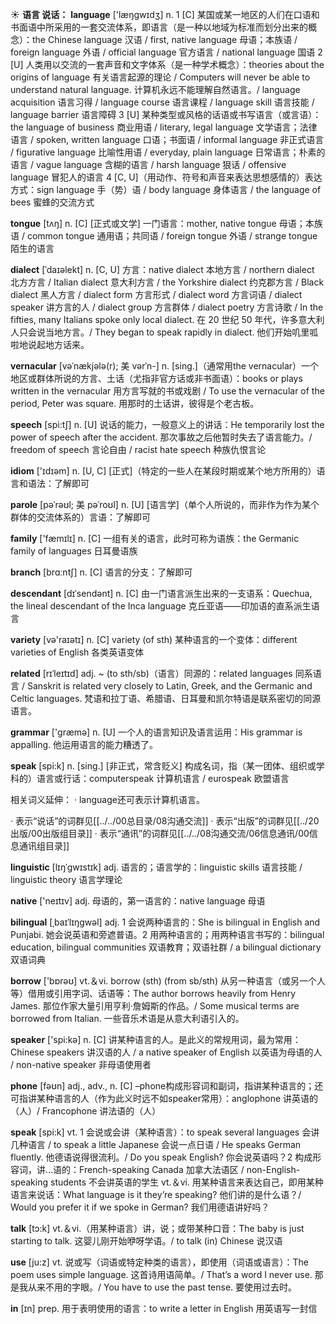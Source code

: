 ☀ <span class="category">**语言 说话：**</span>
<span class="vocabulary">**language**</span> ['læŋɡwɪdӡ] 
<span class="definition">n. 1 [C] 某国或某一地区的人们在口语和书面语中所采用的一套交流体系，即语言（是一种以地域为标准而划分出来的概念）：</span>the Chinese language 汉语 / first, native language 母语；本族语 / foreign language 外语 / official language 官方语言 / national language 国语 <span class="definition">2 [U] 人类用以交流的一套声音和文字体系（是一种学术概念）：</span>theories about the origins of language 有关语言起源的理论 / Computers will never be able to understand natural language. 计算机永远不能理解自然语言。/ language acquisition 语言习得 / language course 语言课程 / language skill 语言技能 / language barrier 语言障碍 <span class="definition">3 [U] 某种类型或风格的话语或书写语言（或言语）：</span>the language of business 商业用语 / literary, legal language 文学语言；法律语言 / spoken, written language 口语；书面语 / informal language 非正式语言 / figurative language 比喻性用语 / everyday, plain language 日常语言；朴素的语言 / vague language 含糊的语言 / harsh language 狠话 / offensive language 冒犯人的语言 <span class="definition">4 [C, U]（用动作、符号和声音来表达思想感情的）表达方式：</span>sign language 手（势）语 / body language 身体语言 / the language of bees 蜜蜂的交流方式

<span class="vocabulary">**tongue**</span> [tʌŋ] 
<span class="definition">n. [C] [正式或文学] 一门语言：</span>mother, native tongue 母语；本族语 / common tongue 通用语；共同语 / foreign tongue 外语 / strange tongue 陌生的语言
           
<span class="vocabulary">**dialect**</span> [ˈdaɪəlekt]
<span class="definition">n. [C, U] 方言：</span>native dialect 本地方言 / northern dialect 北方方言 / Italian dialect 意大利方言 / the Yorkshire dialect 约克郡方言 / Black dialect 黑人方言 / dialect form 方言形式 / dialect word 方言词语 / dialect speaker 讲方言的人 / dialect group 方言群体 / dialect poetry 方言诗歌 / In the fifties, many Italians spoke only local dialect. 在 20 世纪 50 年代，许多意大利人只会说当地方言。/ They began to speak rapidly in dialect. 他们开始叽里呱啦地说起地方话来。
           
<span class="vocabulary">**vernacular**</span> [vəˈnækjələ(r); 美 vərˈn-]
<span class="definition">n. [sing.]（通常用the vernacular）一个地区或群体所说的方言、土话（尤指非官方话或非书面语）：</span>books or plays written in the vernacular 用方言写就的书或戏剧 / To use the vernacular of the period, Peter was square. 用那时的土话讲，彼得是个老古板。

<span class="vocabulary">**speech**</span> [spi:tʃ] 
<span class="definition">n. [U] 说话的能力，一般意义上的讲话：</span>He temporarily lost the power of speech after the accident. 那次事故之后他暂时失去了语言能力。/ freedom of speech 言论自由 / racist hate speech 种族仇恨言论

<span class="vocabulary">**idiom**</span> ['ɪdɪəm] 
<span class="definition">n. [U, C] [正式]（特定的一些人在某段时期或某个地方所用的）语言和语法：</span>了解即可
           
<span class="vocabulary">**parole**</span> [pəˈrəʊl; 美 pəˈroʊl]
<span class="definition">n. [U] [语言学]（单个人所说的，而非作为作为某个群体的交流体系的）言语：</span>了解即可

<span class="vocabulary">**family**</span> ['fæmɪlɪ] 
<span class="definition">n. [C] 一组有关的语言，此时可称为语族：</span>the Germanic family of languages 日耳曼语族

<span class="vocabulary">**branch**</span> [brɑːntʃ] 
<span class="definition">n. [C] 语言的分支：</span>了解即可
           
<span class="vocabulary">**descendant**</span> [dɪˈsendənt]
<span class="definition">n. [C] 由一门语言派生出来的一支语系：</span>Quechua, the lineal descendant of the Inca language 克丘亚语——印加语的直系派生语言

<span class="vocabulary">**variety**</span> [və'raɪətɪ] 
<span class="definition">n. [C] variety (of sth) 某种语言的一个变体：</span>different varieties of English 各类英语变体
           
<span class="vocabulary">**related**</span> [rɪˈleɪtɪd]
<span class="definition">adj. ~ (to sth/sb)（语言）同源的：</span>related languages 同系语言 / Sanskrit is related very closely to Latin, Greek, and the Germanic and Celtic languages. 梵语和拉丁语、希腊语、日耳曼和凯尔特语是联系密切的同源语言。

<span class="vocabulary">**grammar**</span> ['ɡræmə] 
<span class="definition">n. [U] 一个人的语言知识及语言运用：</span>His grammar is appalling. 他运用语言的能力糟透了。

<span class="vocabulary">**speak**</span> [spi:k] 
<span class="definition">n. [sing.] [非正式，常含贬义] 构成名词，指（某一团体、组织或学科的）语言或行话：</span>computerspeak 计算机语言 / eurospeak 欧盟语言

相关词义延伸：
· language还可表示计算机语言。

· 表示“说话”的词群见[[../../00总目录/08沟通交流]]
· 表示“出版”的词群见[[../20出版/00出版组目录]]
· 表示“通讯”的词群见[[../../08沟通交流/06信息通讯/00信息通讯组目录]]

<span class="vocabulary">**linguistic**</span> [lɪŋˈgwɪstɪk]
<span class="definition">adj. 语言的；语言学的：</span>linguistic skills 语言技能 / linguistic theory 语言学理论

<span class="vocabulary">**native**</span> ['neɪtɪv] 
<span class="definition">adj. 母语的，第一语言的：</span>native language 母语
                      
<span class="vocabulary">**bilingual**</span> [ˌbaɪˈlɪŋgwəl]
<span class="definition">adj. 1 会说两种语言的：</span>She is bilingual in English and Punjabi. 她会说英语和旁遮普语。<span class="definition">2 用两种语言的；用两种语言书写的：</span>bilingual education, bilingual communities 双语教育；双语社群 / a bilingual dictionary 双语词典

<span class="vocabulary">**borrow**</span> ['bɒrəʊ] 
<span class="definition">vt.＆vi. borrow (sth) (from sb/sth) 从另一种语言（或另一个人等）借用或引用字词、话语等：</span>The author borrows heavily from Henry James. 那位作家大量引用亨利·詹姆斯的作品。/ Some musical terms are borrowed from Italian. 一些音乐术语是从意大利语引入的。

<span class="vocabulary">**speaker**</span> ['spi:kə] 
<span class="definition">n. [C] 讲某种语言的人。是此义的常规用词，最为常用：</span>Chinese speakers 讲汉语的人 / a native speaker of English 以英语为母语的人 / non-native speaker 非母语使用者

<span class="vocabulary">**phone**</span> [fəʊn] 
<span class="definition">adj., adv., n. [C] –phone构成形容词和副词，指讲某种语言的；还可指讲某种语言的人（作为此义时远不如speaker常用）：</span>anglophone 讲英语的（人）/ Francophone 讲法语的（人）

<span class="vocabulary">**speak**</span> [spi:k] 
<span class="definition">vt. 1 会说或会讲（某种语言）：</span>to speak several languages 会讲几种语言 / to speak a little Japanese 会说一点日语 / He speaks German fluently. 他德语说得很流利。/ Do you speak English? 你会说英语吗？<span class="definition">2 构成形容词，讲…语的：</span>French-speaking Canada 加拿大法语区 / non-English-speaking students 不会讲英语的学生 <span class="definition">vt.＆vi. 用某种语言来表达自己，即用某种语言来说话：</span>What language is it they’re speaking? 他们讲的是什么语？/ Would you prefer it if we spoke in German? 我们用德语讲好吗？

<span class="vocabulary">**talk**</span> [tɔ:k] 
<span class="definition">vt.＆vi.（用某种语言）讲，说；或带某种口音：</span>The baby is just starting to talk. 这婴儿刚开始咿呀学语。/ to talk (in) Chinese 说汉语

<span class="vocabulary">**use**</span> [ju:z] 
<span class="definition">vt. 说或写（词语或特定种类的语言），即使用（词语或语言）：</span>The poem uses simple language. 这首诗用语简单。/ That’s a word I never use. 那是我从来不用的字眼。/ You have to use the past tense. 要使用过去时。

<span class="vocabulary">**in**</span> [ɪn] 
<span class="definition">prep. 用于表明使用的语言：</span>to write a letter in English 用英语写一封信
